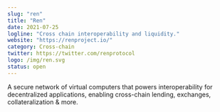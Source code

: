 ```yaml
---
slug: "ren"
title: "Ren"
date: 2021-07-25
logline: "Cross chain interoperability and liquidity."
website: "https://renproject.io/"
category: Cross-chain
twitter: https://twitter.com/renprotocol
logo: /img/ren.svg
status: open
---
```


A secure network of virtual computers that powers interoperability for decentralized applications, enabling cross-chain lending, exchanges, collateralization & more.